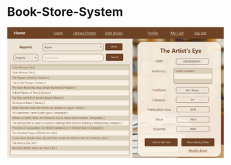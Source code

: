 # Book-Store-System
![alt text](https://github.com/noha-ahmed/Book-Store-System/blob/main/Capture.PNG)
